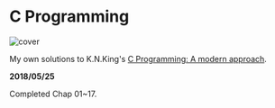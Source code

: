 # C Programming

![cover](http://knking.com/books/c2/images/cover2.jpg)

My own solutions to K.N.King's [C Programming: A modern approach](http://knking.com/books/c2/).

**2018/05/25**

Completed Chap 01~17.



